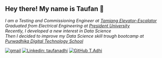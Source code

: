 <h2> Hey there! My name is Taufan 👋</h2>

<p><em>I am a Testing and Commissioning Engineer at <a href="https://www.tamiang.co.id/"> Tamiang Elevator-Escalator</a></br>Graduated from Electrical Engineering at <a href="https://www.president.ac.id/"> President University</a></br>Recently, I developed a new interest in Data Science</a></br>Then I decided to improve my Data Science skill trough bootcamp at <a href="https://www.https://www.purwadhika.com/"> Purwadhika Digital Technology School</a></br>
</em></p>

[![gmail](https://img.shields.io/badge/Gmail-adhi.taufan%40gmail.com-red)](mailto:adhi.taufan@gmail.com)
[![Linkedin: taufanadhi](https://img.shields.io/badge/-taufanadhi-blue?style=flat-square&logo=Linkedin&logoColor=white&link=https://www.linkedin.com/in/thaianebraga/)](https://www.linkedin.com/in/taufanadhi/)
[![GitHub T.Adhi](https://img.shields.io/github/followers/taufanadhi93?label=follow&style=social)](https://github.com/taufanadhi93)
